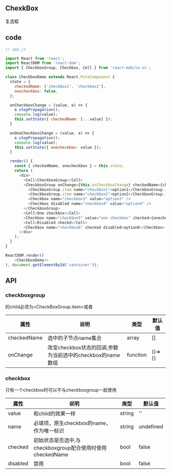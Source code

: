 ## ChexkBox

复选框

## code

```js
// app.js

import React from 'react';
import ReactDOM from 'react-dom';
import { CheckboxGroup, Checkbox, Cell } from 'react-mobile-ui';

class CheckboxDemo extends React.PureComponent {
  state = {
    checkedName: ['checkbox1', 'checkbox2'],
    onecheckbox: false,
  };

  onCheckboxChange = (value, e) => {
    e.stopPropagation();
    console.log(value);
    this.setState({ checkedName: [...value] });
  }

  onOneCheckboxChange = (value, e) => {
    e.stopPropagation();
    console.log(value);
    this.setState({ onecheckbox: value });
  }

  render() {
    const { checkedName, onecheckbox } = this.state;
    return (
      <div>
        <Cell>CheckboxGroup</Cell>
        <CheckboxGroup onChange={this.onCheckboxChange} checkedName={checkedName}>
          <CheckboxGroup.item name="checkbox1">option1</CheckboxGroup.item>
          <CheckboxGroup.item name="checkbox2">option2</CheckboxGroup.item>
          <Checkbox name="checkbox3" value="option3" />
          <Checkbox disabled name="checkbox4" value="option4" />
        </CheckboxGroup>
        <Cell>One checkbox</Cell>
        <Checkbox name="checkbox5" value="one checkbox" checked={onecheckbox} onChange={this.onOneCheckboxChange} />
        <Cell>Disabled checkd</Cell>
        <Checkbox name="checkbox6" checked disabled>option6</Checkbox>
      </div>
    );
  }
}

ReactDOM.render((
    <CheckboxDemo/>
), document.getElementById('container'));

```

## API

### checkboxgroup

<CheckBoxGroup>的child必须为<CheckBoxGroup.item>或者<Checkbox>

属性 | 说明 | 类型 | 默认值
----|-----|------|------
| checkedName    | 选中的子节点name集合  |   array | [] |
| onChange    | 改变checkbox状态的回调,参数为当前选中的checkbox的name数组  | function | ()=>{} |

### checkbox
只有一个checkbox时可以不与checkboxgroup一起使用

属性 | 说明 | 类型 | 默认值
----|-----|------|------
| value    |  和child的效果一样 |   string | '' |
| name    |  必填项，原生checkbox的name，作为唯一标识 |   string  | undefined |
| checked    |  初始状态是否选中,与checkboxgroup配合使用时使用checkedName |   bool | false |
| disabled    |  禁用 |   bool | false |

